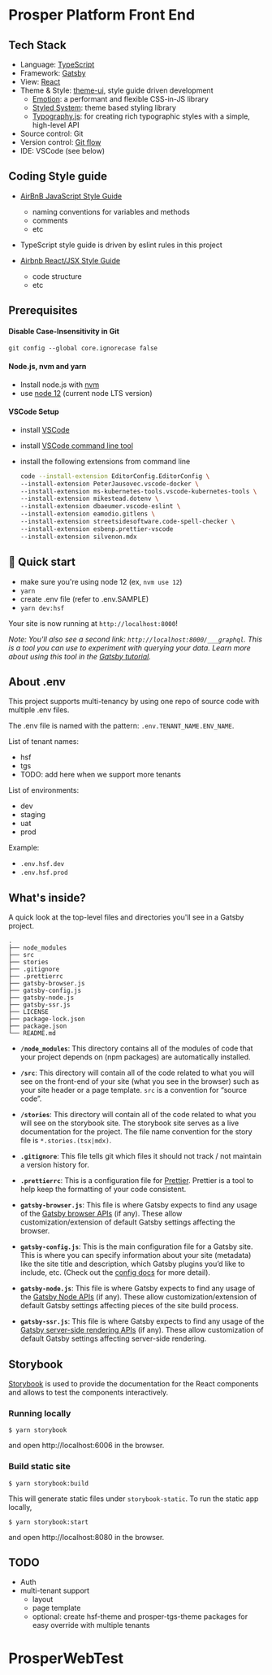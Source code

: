 # Prosper Platform Front End

## Tech Stack

- Language: [TypeScript](https://www.typescriptlang.org/)
- Framework: [Gatsby](https://www.gatsbyjs.org/)
- View: [React](https://reactjs.org/)
- Theme & Style: [theme-ui](https://theme-ui.com/), style guide driven development
  - [Emotion](https://emotion.sh/docs/introduction): a performant and flexible CSS-in-JS library
  - [Styled System](https://styled-system.com/): theme based styling library
  - [Typography.js](https://kyleamathews.github.io/typography.js/): for creating rich typographic styles with a simple, high-level API
- Source control: Git
- Version control: [Git flow](https://nvie.com/posts/a-successful-git-branching-model/)
- IDE: VSCode (see below)

## Coding Style guide

- [AirBnB JavaScript Style Guide](https://github.com/airbnb/javascript)

  - naming conventions for variables and methods
  - comments
  - etc

- TypeScript style guide is driven by eslint rules in this project

- [Airbnb React/JSX Style Guide](https://github.com/airbnb/javascript/tree/master/react)
  - code structure
  - etc

## Prerequisites

#### Disable Case-Insensitivity in Git

```
git config --global core.ignorecase false
```

#### Node.js, nvm and yarn

- Install node.js with [nvm](https://github.com/creationix/nvm)
- use [node 12](https://nodejs.org/en/about/releases/) (current node LTS version)

#### VSCode Setup

- install [VSCode](https://code.visualstudio.com/)
- install [VSCode command line tool](https://code.visualstudio.com/docs/setup/mac#_launching-from-the-command-line)
- install the following extensions from command line

  ```sh
  code --install-extension EditorConfig.EditorConfig \
  --install-extension PeterJausovec.vscode-docker \
  --install-extension ms-kubernetes-tools.vscode-kubernetes-tools \
  --install-extension mikestead.dotenv \
  --install-extension dbaeumer.vscode-eslint \
  --install-extension eamodio.gitlens \
  --install-extension streetsidesoftware.code-spell-checker \
  --install-extension esbenp.prettier-vscode
  --install-extension silvenon.mdx
  ```

## 🚀 Quick start

- make sure you're using node 12 (ex, `nvm use 12`)
- `yarn`
- create .env file (refer to .env.SAMPLE)
- `yarn dev:hsf`

Your site is now running at `http://localhost:8000`!

_Note: You'll also see a second link: _`http://localhost:8000/___graphql`_. This is a tool you can use to experiment with querying your data. Learn more about using this tool in the [Gatsby tutorial](https://www.gatsbyjs.org/tutorial/part-five/#introducing-graphiql)._

## About .env

This project supports multi-tenancy by using one repo of source code with multiple .env files.

The .env file is named with the pattern: `.env.TENANT_NAME.ENV_NAME`.

List of tenant names:

- hsf
- tgs
- TODO: add here when we support more tenants

List of environments:

- dev
- staging
- uat
- prod

Example:

- `.env.hsf.dev`
- `.env.hsf.prod`

## What's inside?

A quick look at the top-level files and directories you'll see in a Gatsby project.

    .
    ├── node_modules
    ├── src
    ├── stories
    ├── .gitignore
    ├── .prettierrc
    ├── gatsby-browser.js
    ├── gatsby-config.js
    ├── gatsby-node.js
    ├── gatsby-ssr.js
    ├── LICENSE
    ├── package-lock.json
    ├── package.json
    └── README.md

- **`/node_modules`**: This directory contains all of the modules of code that your project depends on (npm packages) are automatically installed.

- **`/src`**: This directory will contain all of the code related to what you will see on the front-end of your site (what you see in the browser) such as your site header or a page template. `src` is a convention for “source code”.

- **`/stories`**: This directory will contain all of the code related to what you will see on the storybook site. The storybook site serves as a live documentation for the project. The file name convention for the story file is `*.stories.(tsx|mdx)`.

- **`.gitignore`**: This file tells git which files it should not track / not maintain a version history for.

- **`.prettierrc`**: This is a configuration file for [Prettier](https://prettier.io/). Prettier is a tool to help keep the formatting of your code consistent.

- **`gatsby-browser.js`**: This file is where Gatsby expects to find any usage of the [Gatsby browser APIs](https://www.gatsbyjs.org/docs/browser-apis/) (if any). These allow customization/extension of default Gatsby settings affecting the browser.

- **`gatsby-config.js`**: This is the main configuration file for a Gatsby site. This is where you can specify information about your site (metadata) like the site title and description, which Gatsby plugins you’d like to include, etc. (Check out the [config docs](https://www.gatsbyjs.org/docs/gatsby-config/) for more detail).

- **`gatsby-node.js`**: This file is where Gatsby expects to find any usage of the [Gatsby Node APIs](https://www.gatsbyjs.org/docs/node-apis/) (if any). These allow customization/extension of default Gatsby settings affecting pieces of the site build process.

- **`gatsby-ssr.js`**: This file is where Gatsby expects to find any usage of the [Gatsby server-side rendering APIs](https://www.gatsbyjs.org/docs/ssr-apis/) (if any). These allow customization of default Gatsby settings affecting server-side rendering.

## Storybook

[Storybook](https://storybook.js.org/docs/basics/introduction/) is used to provide the documentation for the React components and allows to test the components interactively.

### Running locally

```
$ yarn storybook
```

and open http://localhost:6006 in the browser.

### Build static site

```
$ yarn storybook:build
```

This will generate static files under `storybook-static`. To run the static app locally,

```
$ yarn storybook:start
```

and open http://localhost:8080 in the browser.

## TODO

- Auth
- multi-tenant support
  - layout
  - page template
  - optional: create hsf-theme and prosper-tgs-theme packages for easy override with multiple tenants
# ProsperWebTest
